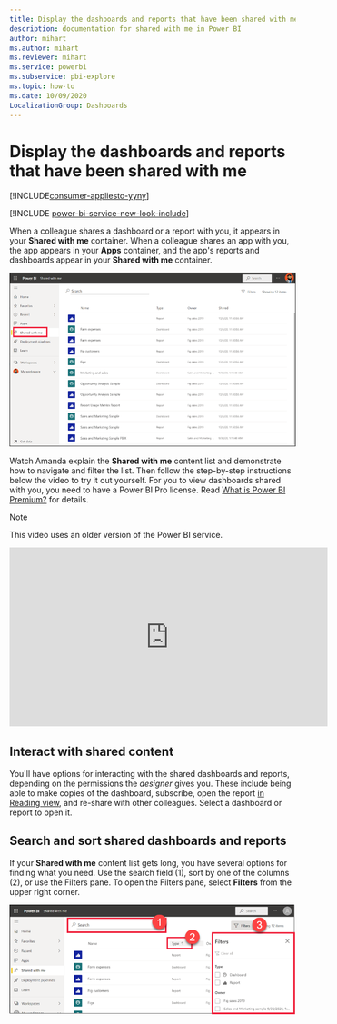 ```yaml
---
title: Display the dashboards and reports that have been shared with me
description: documentation for shared with me in Power BI
author: mihart
ms.author: mihart
ms.reviewer: mihart
ms.service: powerbi
ms.subservice: pbi-explore
ms.topic: how-to
ms.date: 10/09/2020
LocalizationGroup: Dashboards
---
```

# Display the dashboards and reports that have been shared with me

[!INCLUDE[consumer-appliesto-yyny](../includes/consumer-appliesto-yyny.md)]

[!INCLUDE [power-bi-service-new-look-include](../includes/power-bi-service-new-look-include.md)]

When a colleague shares a dashboard or a report with you, it appears in your **Shared with me** container. When a colleague shares an app with you, the app appears in your **Apps** container, and the app's reports and dashboards appear in your **Shared with me** container.   

![Share icon](./media/end-user-shared-with-me/power-bi-shared-with-me.png)

Watch Amanda explain the **Shared with me** content list and demonstrate how to navigate and filter the list. Then follow the step-by-step instructions below the video to try it out yourself. For you to view dashboards shared with you, you need to have a Power BI Pro license. Read [What is Power BI Premium?](../admin/service-premium-what-is.md) for details.
    

> [!NOTE]
> This video uses an older version of the Power BI service.
    

<iframe width="560" height="315" src="https://www.youtube.com/embed/G26dr2PsEpk" frameborder="0" allowfullscreen></iframe>

## Interact with shared content

You'll have options for interacting with the shared dashboards and reports, depending on the permissions the *designer* gives you. These include being able to make copies of the dashboard, subscribe, open the report [in Reading view](end-user-reading-view.md), and re-share with other colleagues. Select a dashboard or report to open it.


## Search and sort shared dashboards and reports
If your **Shared with me** content list gets long, you have several options for finding what you need. Use the search field (1), sort by one of the columns (2), or use the Filters pane. To open the Filters pane, select **Filters** from the upper right corner.    

![dashboard Owner and Search](./media/end-user-shared-with-me/power-bi-filter.png)
